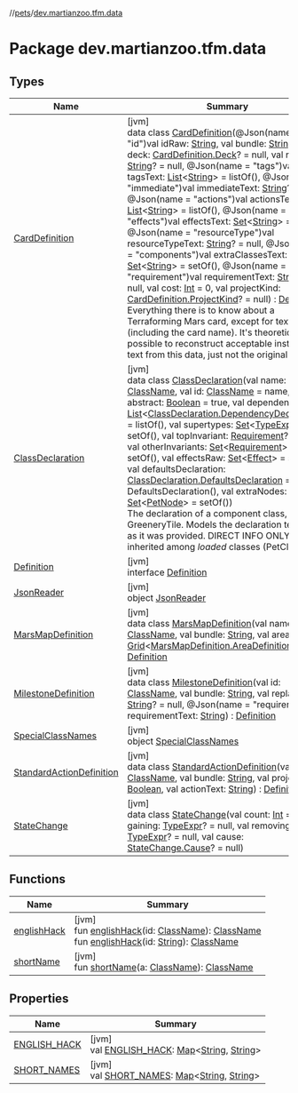 //[pets](../../index.md)/[dev.martianzoo.tfm.data](index.md)

# Package dev.martianzoo.tfm.data

## Types

| Name | Summary |
|---|---|
| [CardDefinition](-card-definition/index.md) | [jvm]<br>data class [CardDefinition](-card-definition/index.md)(@Json(name = &quot;id&quot;)val idRaw: [String](https://kotlinlang.org/api/latest/jvm/stdlib/kotlin/-string/index.html), val bundle: [String](https://kotlinlang.org/api/latest/jvm/stdlib/kotlin/-string/index.html), val deck: [CardDefinition.Deck](-card-definition/-deck/index.md)? = null, val replaces: [String](https://kotlinlang.org/api/latest/jvm/stdlib/kotlin/-string/index.html)? = null, @Json(name = &quot;tags&quot;)val tagsText: [List](https://kotlinlang.org/api/latest/jvm/stdlib/kotlin.collections/-list/index.html)&lt;[String](https://kotlinlang.org/api/latest/jvm/stdlib/kotlin/-string/index.html)&gt; = listOf(), @Json(name = &quot;immediate&quot;)val immediateText: [String](https://kotlinlang.org/api/latest/jvm/stdlib/kotlin/-string/index.html)? = null, @Json(name = &quot;actions&quot;)val actionsText: [List](https://kotlinlang.org/api/latest/jvm/stdlib/kotlin.collections/-list/index.html)&lt;[String](https://kotlinlang.org/api/latest/jvm/stdlib/kotlin/-string/index.html)&gt; = listOf(), @Json(name = &quot;effects&quot;)val effectsText: [Set](https://kotlinlang.org/api/latest/jvm/stdlib/kotlin.collections/-set/index.html)&lt;[String](https://kotlinlang.org/api/latest/jvm/stdlib/kotlin/-string/index.html)&gt; = setOf(), @Json(name = &quot;resourceType&quot;)val resourceTypeText: [String](https://kotlinlang.org/api/latest/jvm/stdlib/kotlin/-string/index.html)? = null, @Json(name = &quot;components&quot;)val extraClassesText: [Set](https://kotlinlang.org/api/latest/jvm/stdlib/kotlin.collections/-set/index.html)&lt;[String](https://kotlinlang.org/api/latest/jvm/stdlib/kotlin/-string/index.html)&gt; = setOf(), @Json(name = &quot;requirement&quot;)val requirementText: [String](https://kotlinlang.org/api/latest/jvm/stdlib/kotlin/-string/index.html)? = null, val cost: [Int](https://kotlinlang.org/api/latest/jvm/stdlib/kotlin/-int/index.html) = 0, val projectKind: [CardDefinition.ProjectKind](-card-definition/-project-kind/index.md)? = null) : [Definition](-definition/index.md)<br>Everything there is to know about a Terraforming Mars card, except for text (including the card name). It's theoretically possible to reconstruct acceptable instruction text from this data, just not the original wording. |
| [ClassDeclaration](-class-declaration/index.md) | [jvm]<br>data class [ClassDeclaration](-class-declaration/index.md)(val name: [ClassName](../dev.martianzoo.tfm.pets.ast/-class-name/index.md), val id: [ClassName](../dev.martianzoo.tfm.pets.ast/-class-name/index.md) = name, val abstract: [Boolean](https://kotlinlang.org/api/latest/jvm/stdlib/kotlin/-boolean/index.html) = true, val dependencies: [List](https://kotlinlang.org/api/latest/jvm/stdlib/kotlin.collections/-list/index.html)&lt;[ClassDeclaration.DependencyDeclaration](-class-declaration/-dependency-declaration/index.md)&gt; = listOf(), val supertypes: [Set](https://kotlinlang.org/api/latest/jvm/stdlib/kotlin.collections/-set/index.html)&lt;[TypeExpr](../dev.martianzoo.tfm.pets.ast/-type-expr/index.md)&gt; = setOf(), val topInvariant: [Requirement](../dev.martianzoo.tfm.pets.ast/-requirement/index.md)? = null, val otherInvariants: [Set](https://kotlinlang.org/api/latest/jvm/stdlib/kotlin.collections/-set/index.html)&lt;[Requirement](../dev.martianzoo.tfm.pets.ast/-requirement/index.md)&gt; = setOf(), val effectsRaw: [Set](https://kotlinlang.org/api/latest/jvm/stdlib/kotlin.collections/-set/index.html)&lt;[Effect](../dev.martianzoo.tfm.pets.ast/-effect/index.md)&gt; = setOf(), val defaultsDeclaration: [ClassDeclaration.DefaultsDeclaration](-class-declaration/-defaults-declaration/index.md) = DefaultsDeclaration(), val extraNodes: [Set](https://kotlinlang.org/api/latest/jvm/stdlib/kotlin.collections/-set/index.html)&lt;[PetNode](../dev.martianzoo.tfm.pets.ast/-pet-node/index.md)&gt; = setOf())<br>The declaration of a component class, such as GreeneryTile. Models the declaration textually as it was provided. DIRECT INFO ONLY; stuff is inherited among *loaded* classes (PetClasses). |
| [Definition](-definition/index.md) | [jvm]<br>interface [Definition](-definition/index.md) |
| [JsonReader](-json-reader/index.md) | [jvm]<br>object [JsonReader](-json-reader/index.md) |
| [MarsMapDefinition](-mars-map-definition/index.md) | [jvm]<br>data class [MarsMapDefinition](-mars-map-definition/index.md)(val name: [ClassName](../dev.martianzoo.tfm.pets.ast/-class-name/index.md), val bundle: [String](https://kotlinlang.org/api/latest/jvm/stdlib/kotlin/-string/index.html), val areas: [Grid](../dev.martianzoo.util/-grid/index.md)&lt;[MarsMapDefinition.AreaDefinition](-mars-map-definition/-area-definition/index.md)&gt;) : [Definition](-definition/index.md) |
| [MilestoneDefinition](-milestone-definition/index.md) | [jvm]<br>data class [MilestoneDefinition](-milestone-definition/index.md)(val id: [ClassName](../dev.martianzoo.tfm.pets.ast/-class-name/index.md), val bundle: [String](https://kotlinlang.org/api/latest/jvm/stdlib/kotlin/-string/index.html), val replaces: [String](https://kotlinlang.org/api/latest/jvm/stdlib/kotlin/-string/index.html)? = null, @Json(name = &quot;requirement&quot;)val requirementText: [String](https://kotlinlang.org/api/latest/jvm/stdlib/kotlin/-string/index.html)) : [Definition](-definition/index.md) |
| [SpecialClassNames](-special-class-names/index.md) | [jvm]<br>object [SpecialClassNames](-special-class-names/index.md) |
| [StandardActionDefinition](-standard-action-definition/index.md) | [jvm]<br>data class [StandardActionDefinition](-standard-action-definition/index.md)(val id: [ClassName](../dev.martianzoo.tfm.pets.ast/-class-name/index.md), val bundle: [String](https://kotlinlang.org/api/latest/jvm/stdlib/kotlin/-string/index.html), val project: [Boolean](https://kotlinlang.org/api/latest/jvm/stdlib/kotlin/-boolean/index.html), val actionText: [String](https://kotlinlang.org/api/latest/jvm/stdlib/kotlin/-string/index.html)) : [Definition](-definition/index.md) |
| [StateChange](-state-change/index.md) | [jvm]<br>data class [StateChange](-state-change/index.md)(val count: [Int](https://kotlinlang.org/api/latest/jvm/stdlib/kotlin/-int/index.html) = 1, val gaining: [TypeExpr](../dev.martianzoo.tfm.pets.ast/-type-expr/index.md)? = null, val removing: [TypeExpr](../dev.martianzoo.tfm.pets.ast/-type-expr/index.md)? = null, val cause: [StateChange.Cause](-state-change/-cause/index.md)? = null) |

## Functions

| Name | Summary |
|---|---|
| [englishHack](english-hack.md) | [jvm]<br>fun [englishHack](english-hack.md)(id: [ClassName](../dev.martianzoo.tfm.pets.ast/-class-name/index.md)): [ClassName](../dev.martianzoo.tfm.pets.ast/-class-name/index.md)<br>fun [englishHack](english-hack.md)(id: [String](https://kotlinlang.org/api/latest/jvm/stdlib/kotlin/-string/index.html)): [ClassName](../dev.martianzoo.tfm.pets.ast/-class-name/index.md) |
| [shortName](short-name.md) | [jvm]<br>fun [shortName](short-name.md)(a: [ClassName](../dev.martianzoo.tfm.pets.ast/-class-name/index.md)): [ClassName](../dev.martianzoo.tfm.pets.ast/-class-name/index.md) |

## Properties

| Name | Summary |
|---|---|
| [ENGLISH_HACK](-e-n-g-l-i-s-h_-h-a-c-k.md) | [jvm]<br>val [ENGLISH_HACK](-e-n-g-l-i-s-h_-h-a-c-k.md): [Map](https://kotlinlang.org/api/latest/jvm/stdlib/kotlin.collections/-map/index.html)&lt;[String](https://kotlinlang.org/api/latest/jvm/stdlib/kotlin/-string/index.html), [String](https://kotlinlang.org/api/latest/jvm/stdlib/kotlin/-string/index.html)&gt; |
| [SHORT_NAMES](-s-h-o-r-t_-n-a-m-e-s.md) | [jvm]<br>val [SHORT_NAMES](-s-h-o-r-t_-n-a-m-e-s.md): [Map](https://kotlinlang.org/api/latest/jvm/stdlib/kotlin.collections/-map/index.html)&lt;[String](https://kotlinlang.org/api/latest/jvm/stdlib/kotlin/-string/index.html), [String](https://kotlinlang.org/api/latest/jvm/stdlib/kotlin/-string/index.html)&gt; |
